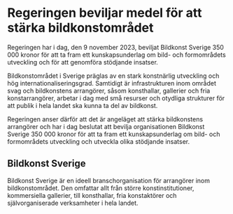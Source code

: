 # Regeringen beviljar medel för att stärka bildkonstområdet

Regeringen har i dag, den 9 november 2023, beviljat Bildkonst Sverige 350 000 kronor för att ta fram ett kunskapsunderlag om bild- och formområdets utveckling och för att genomföra stödjande insatser.

Bildkonstområdet i Sverige präglas av en stark konstnärlig utveckling och hög internationaliseringsgrad. Samtidigt är infrastrukturen inom området svag och bildkonstens arrangörer, såsom konsthallar, gallerier och fria konstarrangörer, arbetar i dag med små resurser och otydliga strukturer för att publik i hela landet ska kunna ta del av bildkonst.

Regeringen anser därför att det är angeläget att stärka bildkonstens arrangörer och har i dag beslutat att bevilja organisationen Bildkonst Sverige 350 000 kronor för att ta fram ett kunskapsunderlag om bild- och formområdets utveckling och utveckla olika stödjande insatser.

## Bildkonst Sverige

Bildkonst Sverige är en ideell branschorganisation för arrangörer inom bildkonstområdet. Den omfattar allt från större konstinstitutioner, kommersiella gallerier, till konsthallar, fria konstaktörer och självorganiserade verksamheter i hela landet.
